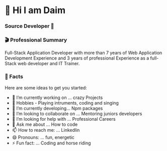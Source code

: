 # 🙌 Hi I am Daim
### Source Developer 🔬

### 🎬 Professional Summary
Full-Stack Application Developer with more than 7 years of Web Application Development Experience and 3 years of professional Experience as a full-Stack web developer and IT Trainer.

###  🎁 Facts

Here are some ideas to get you started:

- 🔭 I’m currently working on ... crazy Projects
- 🎈  Hobbies - Playing intruments, coding and singing
- 🌱 I’m currently developing... Npm packages 
- 👯 I’m looking to collaborate on ... Mentoring juniors developers
- 🤔 I’m looking for help with ... Professional Careers
- 💬 Ask me about ... How to code 
- 📫 How to reach me: ...  Linkedlin
- 😄 Pronouns: ... fun, energetic
- ⚡ Fun fact: ... Coding and horse riding

## 
